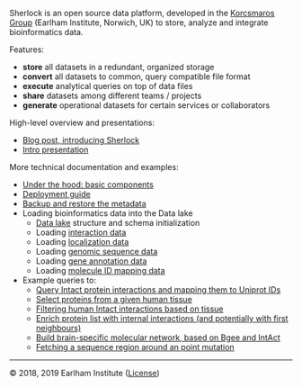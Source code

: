 
Sherlock is an open source data platform, developed in the [Korcsmaros Group](http://www.earlham.ac.uk/korcsmaros-group) (Earlham Institute, Norwich, UK) to store, analyze and integrate bioinformatics data.


Features:
* **store** all datasets in a redundant, organized  storage
* **convert** all datasets to common, query compatible file format
* **execute** analytical queries on top of data files
* **share** datasets among different teams / projects
* **generate** operational datasets for certain services or collaborators


High-level overview and presentations:
* [Blog post, introducing Sherlock](http://www.earlham.ac.uk/articles/sherlock-elementary-genomics)
* [Intro presentation](https://docs.google.com/presentation/d/1DjXmMk_MBsZ375u7tQHWIV9Wsnyx-yl2XcmlYWfaFv0/edit?usp=sharing)


More technical documentation and examples:
* [Under the hood: basic components](basic_components.md)
* [Deployment guide](deployment_guide.md)
* [Backup and restore the metadata](backup_restore.md)
* Loading bioinformatics data into the Data lake
  * [Data lake](data_lake.md) structure and schema initialization
  * Loading [interaction data](loaders/load_interaction_data.md)
  * Loading [localization data](loaders/load_localization_data.md)
  * Loading [genomic sequence data](loaders/load_sequence_data.md)
  * Loading [gene annotation data](loaders/load_gene_annotation_data.md)
  * Loading [molecule ID mapping data](loaders/load_mapping_data.md)
* Example queries to:
  * [Query Intact protein interactions and mapping them to Uniprot IDs](example_queries/simple_mapping.md)
  * [Select proteins from a given human tissue](example_queries/filter_proteins_from_tissue.md)
  * [Filtering human Intact interactions based on tissue](example_queries/filter_interactions_from_tissue.md)
  * [Enrich protein list with internal interactions (and potentially with first neighbours)](example_queries/enrich_protein_list.md)
  * [Build brain-specific molecular network, based on Bgee and IntAct](example_queries/brain_specific_network.md)
  * [Fetching a sequence region around an point mutation](example_queries/sequence_region.md)
  
  
---
© 2018, 2019 Earlham Institute ([License](./sherlock_license.md))